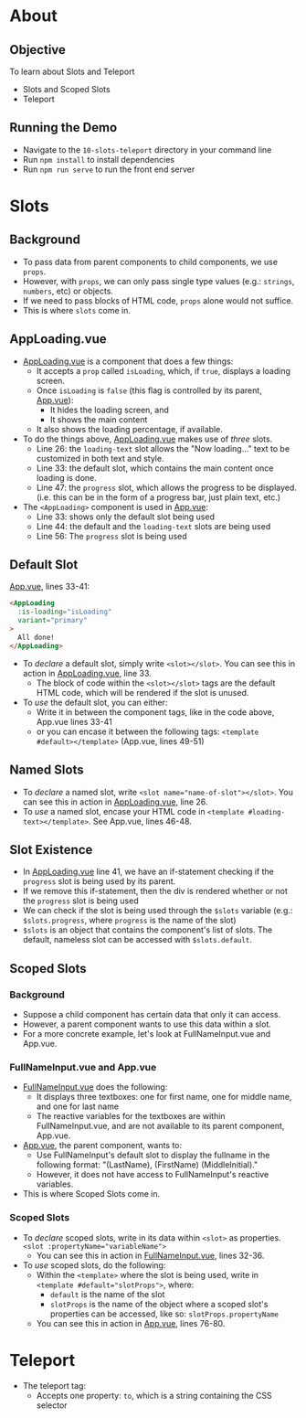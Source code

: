 # About
## Objective
To learn about Slots and Teleport
- Slots and Scoped Slots
- Teleport

## Running the Demo
- Navigate to the `10-slots-teleport` directory in your command line
- Run `npm install` to install dependencies
- Run `npm run serve` to run the front end server

# Slots
## Background
- To pass data from parent components to child components, we use `props`.
- However, with `props`, we can only pass single type values (e.g.: `strings`, `numbers`, etc) or objects.
- If we need to pass blocks of HTML code, `props` alone would not suffice.
- This is where `slots` come in.

## AppLoading.vue
- [AppLoading.vue](./src/components/AppLoading.vue) is a component that does a few things:
  - It accepts a `prop` called `isLoading`, which, if `true`, displays a loading screen.
  - Once `isLoading` is `false` (this flag is controlled by its parent, [App.vue](./src/App.vue)):
    - It hides the loading screen, and
    - It shows the main content
  - It also shows the loading percentage, if available.
- To do the things above, [AppLoading.vue](./src/components/AppLoading.vue) makes use of *three* slots.
  - Line 26: the `loading-text` slot allows the "Now loading..." text to be customized in both text and style.
  - Line 33: the default slot, which contains the main content once loading is done.
  - Line 47: the `progress` slot, which allows the progress to be displayed. (i.e. this can be in the form of a progress bar, just plain text, etc.)
- The `<AppLoading>` component is used in [App.vue](./src/App.vue):
  - Line 33: shows only the default slot being used
  - Line 44: the default and the `loading-text` slots are being used
  - Line 56: The `progress` slot is being used

## Default Slot
[App.vue](./src/App.vue), lines 33-41:
```HTML
<AppLoading
  :is-loading="isLoading"
  variant="primary"
>
  All done!
</AppLoading>
```
- To *declare* a default slot, simply write `<slot></slot>`. You can see this in action in [AppLoading.vue](./src/components/AppLoading.vue), line 33.
  - The block of code within the `<slot></slot>` tags are the default HTML code, which will be rendered if the slot is unused.
- To *use* the default slot, you can either:
  - Write it in between the component tags, like in the code above, App.vue lines 33-41
  - or you can encase it between the following tags: `<template #default></template>` (App.vue, lines 49-51)

## Named Slots
- To *declare* a named slot, write `<slot name="name-of-slot"></slot>`. You can see this in action in [AppLoading.vue](./src/components/AppLoading.vue), line 26.
- To *use* a named slot, encase your HTML code in `<template #loading-text></template>`. See App.vue, lines 46-48.

## Slot Existence
- In [AppLoading.vue](./src/components/AppLoading.vue) line 41, we have an if-statement checking if the `progress` slot is being used by its parent.
- If we remove this if-statement, then the div is rendered whether or not the `progress` slot is being used
- We can check if the slot is being used through the `$slots` variable (e.g.: `$slots.progress`, where `progress` is the name of the slot)
- `$slots` is an object that contains the component's list of slots. The default, nameless slot can be accessed with `$slots.default`.

## Scoped Slots
### Background
- Suppose a child component has certain data that only it can access.
- However, a parent component wants to use this data within a slot.
- For a more concrete example, let's look at FullNameInput.vue and App.vue.

### FullNameInput.vue and App.vue
- [FullNameInput.vue](./src/components/FullNameInput.vue) does the following:
  - It displays three textboxes: one for first name, one for middle name, and one for last name
  - The reactive variables for the textboxes are within FullNameInput.vue, and are not available to its parent component, App.vue.
- [App.vue](./src/App.vue), the parent component, wants to:
  - Use FullNameInput's default slot to display the fullname in the following format: "(LastName), (FirstName) (MiddleInitial)."
  - However, it does not have access to FullNameInput's reactive variables.
- This is where Scoped Slots come in.

### Scoped Slots
- To *declare* scoped slots, write in its data within `<slot>` as properties. `<slot :propertyName="variableName">`
  - You can see this in action in [FullNameInput.vue](./src/components/FullNameInput.vue), lines 32-36.
- To *use* scoped slots, do the following:
  - Within the `<template>` where the slot is being used, write in `<template #default="slotProps">`, where:
    - `default` is the name of the slot
    - `slotProps` is the name of the object where a scoped slot's properties can be accessed, like so: `slotProps.propertyName`
  - You can see this in action in [App.vue](./src/App.vue), lines 76-80.

# Teleport
- The teleport tag:
  - Accepts one property: `to`, which is a string containing the CSS selector 

